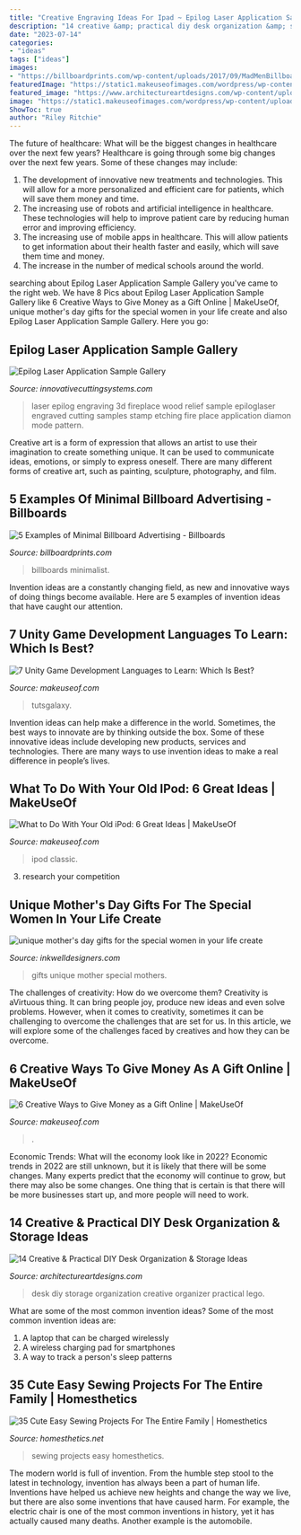 ```yaml
---
title: "Creative Engraving Ideas For Ipad ~ Epilog Laser Application Sample Gallery"
description: "14 creative &amp; practical diy desk organization &amp; storage ideas"
date: "2023-07-14"
categories:
- "ideas"
tags: ["ideas"]
images:
- "https://billboardprints.com/wp-content/uploads/2017/09/MadMenBillboards.jpg"
featuredImage: "https://static1.makeuseofimages.com/wordpress/wp-content/uploads/2015/09/old-ipod.jpg"
featured_image: "https://www.architectureartdesigns.com/wp-content/uploads/2015/03/14-Creative-Practical-DIY-Desk-Organization-Storage-Ideas-11.jpg"
image: "https://static1.makeuseofimages.com/wordpress/wp-content/uploads/2015/09/old-ipod.jpg"
ShowToc: true
author: "Riley Ritchie"
---
```



The future of healthcare: What will be the biggest changes in healthcare over the next few years?
Healthcare is going through some big changes over the next few years. Some of these changes may include: 
1. The development of innovative new treatments and technologies. This will allow for a more personalized and efficient care for patients, which will save them money and time. 
2. The increasing use of robots and artificial intelligence in healthcare. These technologies will help to improve patient care by reducing human error and improving efficiency. 
3. The increasing use of mobile apps in healthcare. This will allow patients to get information about their health faster and easily, which will save them time and money. 
4. The increase in the number of medical schools around the world.

	

		
searching about Epilog Laser Application Sample Gallery you've came to the right web. We have 8 Pics about Epilog Laser Application Sample Gallery like 6 Creative Ways to Give Money as a Gift Online | MakeUseOf, unique mother&#039;s day gifts for the special women in your life create and also Epilog Laser Application Sample Gallery. Here you go:
		
    
## Epilog Laser Application Sample Gallery

<img loading=lazy src="https://www.innovativecuttingsystems.com/img/epilog-laser/samples/fireplace.jpg" onerror="this.onerror=null;this.src='https://tse1.mm.bing.net/th?id=OIP.xlJpWorgvmVNRgH_VhoFywHaEr&amp;pid=15.1';" alt="Epilog Laser Application Sample Gallery">

_Source: innovativecuttingsystems.com_

>laser epilog engraving 3d fireplace wood relief sample epiloglaser engraved cutting samples stamp etching fire place application diamon mode pattern. 

	

Creative art is a form of expression that allows an artist to use their imagination to create something unique. It can be used to communicate ideas, emotions, or simply to express oneself. There are many different forms of creative art, such as painting, sculpture, photography, and film.

    
## 5 Examples Of Minimal Billboard Advertising - Billboards

<img loading=lazy src="https://billboardprints.com/wp-content/uploads/2017/09/MadMenBillboards.jpg" onerror="this.onerror=null;this.src='https://tse3.mm.bing.net/th?id=OIP.XFPLcpAfcsQs0LFAdGHTeQHaFe&amp;pid=15.1';" alt="5 Examples of Minimal Billboard Advertising - Billboards">

_Source: billboardprints.com_

>billboards minimalist. 

	

Invention ideas are a constantly changing field, as new and innovative ways of doing things become available. Here are 5 examples of invention ideas that have caught our attention.

    
## 7 Unity Game Development Languages To Learn: Which Is Best?

<img loading=lazy src="https://static3.makeuseofimages.com/wp-content/uploads/2019/03/unity-languages.jpg" onerror="this.onerror=null;this.src='https://tse3.mm.bing.net/th?id=OIP.dJDXhciNVFDHrNFaGW0EuAHaDt&amp;pid=15.1';" alt="7 Unity Game Development Languages to Learn: Which Is Best?">

_Source: makeuseof.com_

>tutsgalaxy. 

	

Invention ideas can help make a difference in the world. Sometimes, the best ways to innovate are by thinking outside the box. Some of these innovative ideas include developing new products, services and technologies. There are many ways to use invention ideas to make a real difference in people’s lives.

    
## What To Do With Your Old IPod: 6 Great Ideas | MakeUseOf

<img loading=lazy src="https://static1.makeuseofimages.com/wordpress/wp-content/uploads/2015/09/old-ipod.jpg" onerror="this.onerror=null;this.src='https://tse3.mm.bing.net/th?id=OIP.28l-uzKFb-c01hhUMHM4MQHaDt&amp;pid=15.1';" alt="What to Do With Your Old iPod: 6 Great Ideas | MakeUseOf">

_Source: makeuseof.com_

>ipod classic. 

	

3. research your competition 

    
## Unique Mother&#039;s Day Gifts For The Special Women In Your Life Create

<img loading=lazy src="https://www.inkwelldesigners.com/wp-content/uploads/2017/04/IMG_20170331_195854.jpg" onerror="this.onerror=null;this.src='https://tse1.mm.bing.net/th?id=OIP.v4PEB743oUtuFCYeqMMt-QHaJ4&amp;pid=15.1';" alt="unique mother&#039;s day gifts for the special women in your life create">

_Source: inkwelldesigners.com_

>gifts unique mother special mothers. 

	

The challenges of creativity: How do we overcome them?
Creativity is aVirtuous thing. It can bring people joy, produce new ideas and even solve problems. However, when it comes to creativity, sometimes it can be challenging to overcome the challenges that are set for us. In this article, we will explore some of the challenges faced by creatives and how they can be overcome.

    
## 6 Creative Ways To Give Money As A Gift Online | MakeUseOf

<img loading=lazy src="https://static0.makeuseofimages.com/wordpress/wp-content/uploads/2017/12/Give-Money-Gift-Christmas-Featured.jpg" onerror="this.onerror=null;this.src='https://tse1.mm.bing.net/th?id=OIP.d-9uvLpf-BDHWtaU4l2pZAHaDt&amp;pid=15.1';" alt="6 Creative Ways to Give Money as a Gift Online | MakeUseOf">

_Source: makeuseof.com_

>. 

	

Economic Trends: What will the economy look like in 2022?
Economic trends in 2022 are still unknown, but it is likely that there will be some changes. Many experts predict that the economy will continue to grow, but there may also be some changes. One thing that is certain is that there will be more businesses start up, and more people will need to work.

    
## 14 Creative &amp; Practical DIY Desk Organization &amp; Storage Ideas

<img loading=lazy src="https://www.architectureartdesigns.com/wp-content/uploads/2015/03/14-Creative-Practical-DIY-Desk-Organization-Storage-Ideas-11.jpg" onerror="this.onerror=null;this.src='https://tse2.mm.bing.net/th?id=OIP.kolRVWNod35spT8whQXIZAHaHa&amp;pid=15.1';" alt="14 Creative &amp; Practical DIY Desk Organization &amp; Storage Ideas">

_Source: architectureartdesigns.com_

>desk diy storage organization creative organizer practical lego. 

	

What are some of the most common invention ideas?
Some of the most common invention ideas are: 
1. A laptop that can be charged wirelessly
2. A wireless charging pad for smartphones
3. A way to track a person's sleep patterns

    
## 35 Cute Easy Sewing Projects For The Entire Family | Homesthetics

<img loading=lazy src="https://cdn.homesthetics.net/wp-content/uploads/2016/09/Top-Easy-Sewing-Projects-For-The-Household-homesthetics.net-11.jpg" onerror="this.onerror=null;this.src='https://tse3.mm.bing.net/th?id=OIP.9Fm36tVlhTiTLEhIxVU6lAHaLH&amp;pid=15.1';" alt="35 Cute Easy Sewing Projects For The Entire Family | Homesthetics">

_Source: homesthetics.net_

>sewing projects easy homesthetics. 

	

The modern world is full of invention. From the humble step stool to the latest in technology, invention has always been a part of human life. Inventions have helped us achieve new heights and change the way we live, but there are also some inventions that have caused harm. For example, the electric chair is one of the most common inventions in history, yet it has actually caused many deaths. Another example is the automobile.

